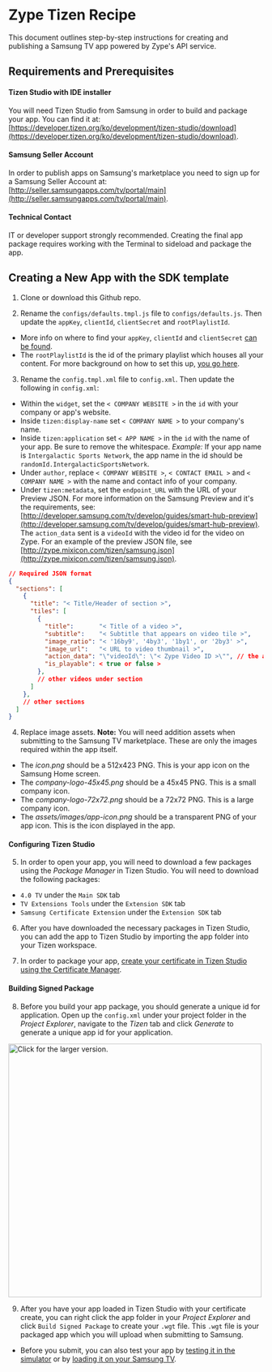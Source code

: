 # Zype Tizen Recipe

This document outlines step-by-step instructions for creating and publishing a Samsung TV app powered by Zype's API service. 

## Requirements and Prerequisites

#### Tizen Studio with IDE installer

You will need Tizen Studio from Samsung in order to build and package your app. You can find it at: [https://developer.tizen.org/ko/development/tizen-studio/download](https://developer.tizen.org/ko/development/tizen-studio/download).

#### Samsung Seller Account

In order to publish apps on Samsung's marketplace you need to sign up for a Samsung Seller Account at: [http://seller.samsungapps.com/tv/portal/main](http://seller.samsungapps.com/tv/portal/main).


#### Technical Contact

IT or developer support strongly recommended. Creating the final app package requires working with the Terminal to sideload and package the app.


## Creating a New App with the SDK template

1. Clone or download this Github repo.

2. Rename the `configs/defaults.tmpl.js` file to `configs/defaults.js`. Then update the `appKey`, `clientId`, `clientSecret` and `rootPlaylistId`. 

- More info on where to find your `appKey`, `clientId` and `clientSecret` [can be found](https://support.zype.com/hc/en-us/articles/115008501628-API-App-Keys).
- The `rootPlaylistId` is the id of the primary playlist which houses all your content. For more background on how to set this up, [you go here](https://support.zype.com/hc/en-us/articles/115009159068-Managing-Playlist-Relationships).

3. Rename the `config.tmpl.xml` file to `config.xml`. Then update the following in `config.xml`:

- Within the `widget`, set the `< COMPANY WEBSITE >` in the `id` with your company or app's website.
- Inside `tizen:display-name` set `< COMPANY NAME >` to your company's name.
- Inside `tizen:application` set `< APP NAME >` in the `id` with the name of your app. Be sure to remove the whitespace. _Example:_ If your app name is `Intergalactic Sports Network`, the app name in the id should be `randomId.IntergalacticSportsNetwork`.
- Under `author`, replace `< COMPANY WEBSITE >`, `< CONTACT EMAIL >` and `< COMPANY NAME >` with the name and contact info of your company.
- Under `tizen:metadata`, set the `endpoint_URL` with the URL of your Preview JSON. For more information on the Samsung Preview and it's the requirements, see: [http://developer.samsung.com/tv/develop/guides/smart-hub-preview](http://developer.samsung.com/tv/develop/guides/smart-hub-preview). The `action_data` sent is a `videoId` with the video id for the video on Zype. For an example of the preview JSON file, see [http://zype.mixicon.com/tizen/samsung.json](http://zype.mixicon.com/tizen/samsung.json).

```json
// Required JSON format
{
  "sections": [
    {
      "title": "< Title/Header of section >",
      "tiles": [
        {
          "title":       "< Title of a video >",
          "subtitle":    "< Subtitle that appears on video tile >",
          "image_ratio": "< '16by9', '4by3', '1by1', or '2by3' >",
          "image_url":   "< URL to video thumbnail >",
          "action_data": "\"videoId\": \"< Zype Video ID >\"", // the app uses this info to link to the correct video
          "is_playable": < true or false >
        },
        // other videos under section
      ]
    },
    // other sections
  ]
}
```

4. Replace image assets. __**Note:**__ You will need addition assets when submitting to the Samsung TV marketplace. These are only the images required within the app itself.

- The _icon.png_ should be a 512x423 PNG. This is your app icon on the Samsung Home screen.
- The _company-logo-45x45.png_ should be a 45x45 PNG. This is a small company icon.
- The _company-logo-72x72.png_ should be a 72x72 PNG. This is a large company icon.
- The _assets/images/app-icon.png_ should be a transparent PNG of your app icon. This is the icon displayed in the app.

#### Configuring Tizen Studio

5. In order to open your app, you will need to download a few packages using the _Package Manager_ in Tizen Studio. You will need to download the following packages:

- `4.0 TV` under the `Main SDK` tab
- `TV Extensions Tools` under the `Extension SDK` tab
- `Samsung Certificate Extension` under the `Extension SDK` tab

6. After you have downloaded the necessary packages in Tizen Studio, you can add the app to Tizen Studio by importing the app folder into your Tizen workspace. 

7. In order to package your app, [create your certificate in Tizen Studio using the Certificate Manager](https://developer.tizen.org/ko/development/tizen-studio/web-tools/managing-projects/certificate-registration). 

#### Building Signed Package

8. Before you build your app package, you should generate a unique id for application. Open up the `config.xml` under your project folder in the _Project Explorer_, navigate to the _Tizen_ tab and click _Generate_ to generate a unique app id for your application.

<a href="https://drive.google.com/uc?export=view&id=15M3elCvrpT4nLV4lzUAuBZX84Qadda5L"><img src="https://drive.google.com/uc?export=view&id=15M3elCvrpT4nLV4lzUAuBZX84Qadda5L" style="width: 500px; max-width: 100%; height: auto" title="Click for the larger version."/></a>

9. After you have your app loaded in Tizen Studio with your certificate create, you can right click the app folder in your _Project Explorer_ and click `Build Signed Package` to create your `.wgt` file. This `.wgt` file is your packaged app which you will upload when submitting to Samsung.

- Before you submit, you can also test your app by [testing it in the simulator](http://developer.samsung.com/tv/develop/getting-started/using-sdk/tv-simulator) or by [loading it on your Samsung TV](http://developer.samsung.com/tv/develop/getting-started/using-sdk/tv-device).